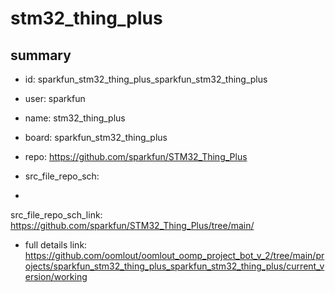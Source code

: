# stm32_thing_plus
 
## summary 
* id: sparkfun_stm32_thing_plus_sparkfun_stm32_thing_plus
* user: sparkfun
* name: stm32_thing_plus
* board: sparkfun_stm32_thing_plus
* repo: https://github.com/sparkfun/STM32_Thing_Plus



* src_file_repo_sch: 
*
 src_file_repo_sch_link: https://github.com/sparkfun/STM32_Thing_Plus/tree/main/
* full details link: https://github.com/oomlout/oomlout_oomp_project_bot_v_2/tree/main/projects/sparkfun_stm32_thing_plus_sparkfun_stm32_thing_plus/current_version/working  






